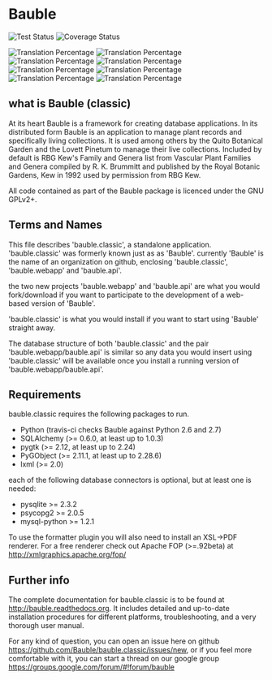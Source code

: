 Bauble
======

![Test Status](https://travis-ci.org/Bauble/bauble.classic.svg)
![Coverage Status](https://coveralls.io/repos/Bauble/bauble.classic/badge.svg?branch=master&service=github)

![Translation Percentage](https://hosted.weblate.org/widgets/bauble/es/svg-badge.svg)
![Translation Percentage](https://hosted.weblate.org/widgets/bauble/pt_BR/svg-badge.svg)
![Translation Percentage](https://hosted.weblate.org/widgets/bauble/fr/svg-badge.svg)
![Translation Percentage](https://hosted.weblate.org/widgets/bauble/de/svg-badge.svg)
![Translation Percentage](https://hosted.weblate.org/widgets/bauble/nl/svg-badge.svg)
![Translation Percentage](https://hosted.weblate.org/widgets/bauble/it/svg-badge.svg)
![Translation Percentage](https://hosted.weblate.org/widgets/bauble/cs/svg-badge.svg)
![Translation Percentage](https://hosted.weblate.org/widgets/bauble/sv/svg-badge.svg)

what is Bauble (classic)
------------------------

At its heart Bauble is a framework for creating database applications.  In
its distributed form Bauble is an application to manage plant records and
specifically living collections.  It is used among others by the Quito
Botanical Garden and the Lovett Pinetum to manage their live collections.
Included by default is RBG Kew's Family and Genera list from Vascular Plant
Families and Genera compiled by R. K. Brummitt and published by the Royal
Botanic Gardens, Kew in 1992 used by permission from RBG Kew.

All code contained as part of the Bauble package is licenced under
the GNU GPLv2+.

Terms and Names
---------------

This file describes 'bauble.classic', a standalone
application. 'bauble.classic' was formerly known just as as
'Bauble'. currently 'Bauble' is the name of an organization on github,
enclosing 'bauble.classic', 'bauble.webapp' and 'bauble.api'.

the two new projects 'bauble.webapp' and 'bauble.api' are what you would
fork/download if you want to participate to the development of a web-based
version of 'Bauble'.

'bauble.classic' is what you would install if you want to start using
'Bauble' straight away.

The database structure of both 'bauble.classic' and the pair
'bauble.webapp/bauble.api' is similar so any data you would insert using
'bauble.classic' will be available once you install a running version of
'bauble.webapp/bauble.api'.

Requirements
------------
bauble.classic requires the following packages to run.

* Python (travis-ci checks Bauble against Python 2.6 and 2.7)
* SQLAlchemy (>= 0.6.0, at least up to 1.0.3)
* pygtk (>= 2.12, at least up to 2.24)
* PyGObject (>= 2.11.1, at least up to 2.28.6)
* lxml (>= 2.0)

each of the following database connectors is optional, but at least one is needed:

* pysqlite >= 2.3.2
* psycopg2 >= 2.0.5 
* mysql-python >= 1.2.1 

To use the formatter plugin you will also need to install an
XSL->PDF renderer. For a free renderer check out Apache FOP
(>=.92beta) at http://xmlgraphics.apache.org/fop/

Further info
------------

The complete documentation for bauble.classic is to be found at
http://bauble.readthedocs.org. It includes detailed and up-to-date
installation procedures for different platforms, troubleshooting,
and a very thorough user manual.

For any kind of question, you can open an issue here on github https://github.com/Bauble/bauble.classic/issues/new, or if you feel more comfortable with it, you can start a thread on our google group https://groups.google.com/forum/#!forum/bauble
